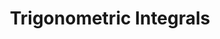 ---
title: "Trigonometric Integrals"
metaTitle: "This is the title tag of this page"
metaDescription: "This is the meta description"
---